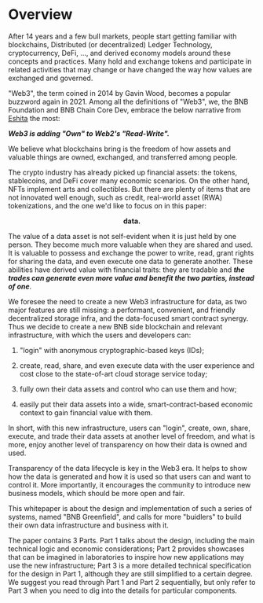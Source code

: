 # Overview

After 14 years and a few bull markets, people start getting familiar
with blockchains, Distributed (or decentralized) Ledger Technology,
cryptocurrency, DeFi, ..., and derived economy models around these
concepts and practices. Many hold and exchange tokens and participate in
related activities that may change or have changed the way how values
are exchanged and governed.

"Web3", the term coined in 2014 by Gavin Wood, becomes a popular
buzzword again in 2021. Among all the definitions of "Web3", we, the BNB
Foundation and BNB Chain Core Dev, embrace the below narrative
from [Eshita](https://eshita.mirror.xyz/H5bNIXATsWUv_QbbEz6lckYcgAa2rhXEPDRkecOlCOI)
the most:

***Web3 is adding "Own" to Web2's "Read-Write".***

We believe what blockchains bring is the freedom of how assets and
valuable things are owned, exchanged, and transferred among people.

The crypto industry has already picked up financial assets: the tokens,
stablecoins, and DeFi cover many economic scenarios. On the other hand,
NFTs implement arts and collectibles. But there are plenty of items that
are not innovated well enough, such as credit, real-world asset (RWA)
tokenizations, and the one we'd like to focus on in this paper:

<div align="center"><strong>data.</strong></div>

The value of a data asset is not self-evident when it is just held by
one person. They become much more valuable when they are shared and
used. It is valuable to possess and exchange the power to write, read,
grant rights for sharing the data, and even execute one data to generate
another. These abilities have derived value with financial traits: they
are tradable and ***the trades can generate even more value and benefit
the two parties, instead of one***.

We foresee the need to create a new Web3 infrastructure for data, as two
major features are still missing: a performant, convenient, and friendly
decentralized storage infra, and the data-focused smart contract
synergy. Thus we decide to create a new BNB side blockchain and relevant
infrastructure, with which the users and developers can:

1. "login" with anonymous cryptographic-based keys (IDs);

2. create, read, share, and even execute data with the user experience and cost close to the state-of-art cloud storage
   service today;

3. fully own their data assets and control who can use them and how;

4. easily put their data assets into a wide, smart-contract-based economic context to gain financial value with them.

In short, with this new infrastructure, users can "login", create, own,
share, execute, and trade their data assets at another level of freedom,
and what is more, enjoy another level of transparency on how their data
is owned and used.

Transparency of the data lifecycle is key in the Web3 era. It helps to
show how the data is generated and how it is used so that users can and
want to control it. More importantly, it encourages the community to
introduce new business models, which should be more open and fair.

This whitepaper is about the design and implementation of such a series
of systems, named "BNB Greenfield", and calls for more "buidlers" to
build their own data infrastructure and business with it.

The paper contains 3 Parts. Part 1 talks about the design, including the
main technical logic and economic considerations; Part 2 provides
showcases that can be imagined in laboratories to inspire how new
applications may use the new infrastructure; Part 3 is a more detailed
technical specification for the design in Part 1, although they are
still simplified to a certain degree. We suggest you read through Part 1
and Part 2 sequentially, but only refer to Part 3 when you need to dig
into the details for particular components.
